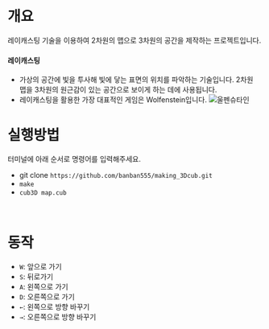 # 개요
레이캐스팅 기술을 이용하여 2차원의 맵으로 3차원의 공간을 제작하는 프로젝트입니다.
#### 레이캐스팅
- 가상의 공간에 빛을 투사해 빛에 닿는 표면의 위치를 파악하는 기술입니다. 2차원 맵을 3차원의 원근감이 있는 공간으로 보이게 하는 데에 사용됩니다. 
- 레이캐스팅을 활용한 가장 대표적인 게임은 Wolfenstein입니다.
![울펜슈타인](https://user-images.githubusercontent.com/124651984/224881330-a4d5be32-205b-4071-a845-5a5f2b1b0337.png)


# 실행방법
터미널에 아래 순서로 명령어를 입력해주세요.
- git clone `https://github.com/banban555/making_3Dcub.git`
- `make`
- `cub3D map.cub`
<br>

# 동작
- `W`: 앞으로 가기
- `S`: 뒤로가기
- `A`: 왼쪽으로 가기
- `D`: 오른쪽으로 가기
- `←`: 왼쪽으로 방향 바꾸기
- `→`: 오른쪽으로 방향 바꾸기


